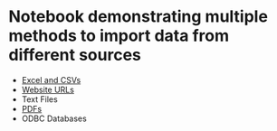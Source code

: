 # Notebook demonstrating multiple methods to import data from different sources

- [Excel and CSVs](https://github.com/TCang/DataProjects/blob/master/Importing%20Data/CSV%20and%20Excel.ipynb)
- [Website URLs](https://github.com/TCang/DataProjects/blob/master/Importing%20Data/Data%20from%20URLs.ipynb)
- Text Files
- [PDFs](https://github.com/TCang/DataProjects/blob/master/Importing%20Data/Data%20from%20PDF.ipynb)
- ODBC Databases 
